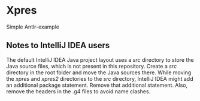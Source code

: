 # Xpres
Simple Antlr-example

## Notes to IntelliJ IDEA users

The default IntelliJ IDEA Java project layout uses a *src* directory to store the Java source files, which is not present in this repository. Create a *src* directory in the root folder and move the Java sources there. While moving the *xpres* and *xpres2* directories to the *src* directory, IntelliJ IDEA might add an additional package statement. Remove that additional statement. Also, remove the headers in the .g4 files to avoid name clashes.
